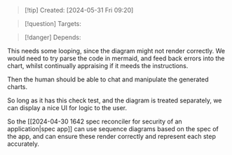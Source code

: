 
>[!tip] Created: [2024-05-31 Fri 09:20]

>[!question] Targets: 

>[!danger] Depends: 

This needs some looping, since the diagram might not render correctly.
We would need to try parse the code in mermaid, and feed back errors into the chart, whilst continually appraising if it meeds the instructions.

Then the human should be able to chat and manipulate the generated charts.

So long as it has this check test, and the diagram is treated separately, we can display a nice UI for logic to the user.

So the [[2024-04-30 1642 spec reconciler for security of an application|spec app]] can use sequence diagrams based on the spec of the app, and can ensure these render correctly and represent each step accurately.